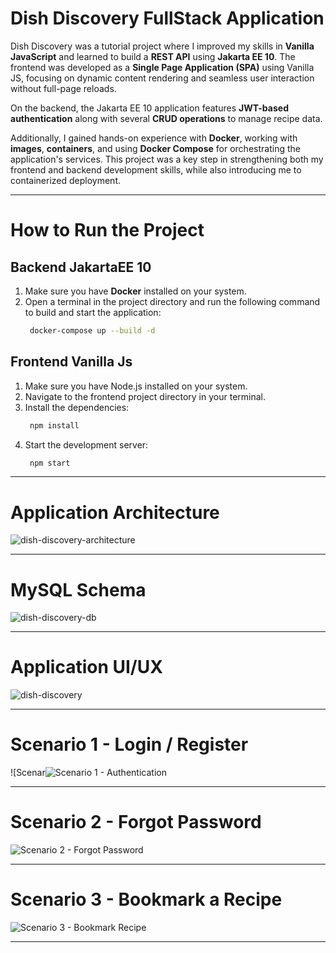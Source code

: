 # Dish Discovery FullStack Application

Dish Discovery was a tutorial project where I improved my skills in **Vanilla JavaScript** and learned to build a **REST API** using **Jakarta EE 10**. The frontend was developed as a **Single Page Application (SPA)** using Vanilla JS, focusing on dynamic content rendering and seamless user interaction without full-page reloads.

On the backend, the Jakarta EE 10 application features **JWT-based authentication** along with several **CRUD operations** to manage recipe data.

Additionally, I gained hands-on experience with **Docker**, working with **images**, **containers**, and using **Docker Compose** for orchestrating the application's services. This project was a key step in strengthening both my frontend and backend development skills, while also introducing me to containerized deployment.

---

# How to Run the Project
## Backend JakartaEE 10
1. Make sure you have **Docker** installed on your system.
2. Open a terminal in the project directory and run the following command to build and start the application:
   ```bash 
    docker-compose up --build -d
   ```
## Frontend Vanilla Js
1. Make sure you have Node.js installed on your system.
2. Navigate to the frontend project directory in your terminal.
3. Install the dependencies:
   ```bash 
    npm install
   ```
4. Start the development server:
   ```bash 
    npm start
   ```
---
# Application Architecture

![dish-discovery-architecture](https://github.com/user-attachments/assets/5b7a5798-904d-45d1-8b63-ccde55bedfab)

---

# MySQL Schema

![dish-discovery-db](https://github.com/user-attachments/assets/fe595860-c490-4082-9e68-4c45135ebdfb)

---

# Application UI/UX

![dish-discovery](https://github.com/user-attachments/assets/f141a13e-9a86-4520-80cc-387a1c6a20bd)

---

# Scenario 1 - Login / Register

![Scenar![Scenario 1 - Authentication](https://github.com/user-attachments/assets/eaa686e3-6579-4097-9d34-5e4c6a4d28c8)

---
# Scenario 2 - Forgot Password

![Scenario 2 - Forgot Password](https://github.com/user-attachments/assets/0890ed41-417c-4fc7-8555-cbec612be601)

---
# Scenario 3 - Bookmark a Recipe

![Scenario 3 - Bookmark Recipe](https://github.com/user-attachments/assets/5d0faf5b-c337-4462-abe7-b4847ce1a91d)

---
